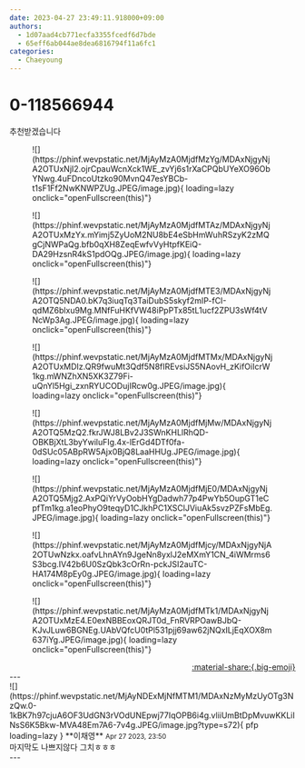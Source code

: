 ```yaml
---
date: 2023-04-27 23:49:11.918000+09:00
authors:
  - 1d07aad4cb771ecfa3355fcedf6d7bde
  - 65eff6ab044ae8dea6816794f11a6fc1
categories:
  - Chaeyoung
---
```


# 0-118566944

<div class="post-container" markdown="1">
<div class="content-container md-sidebar__scrollwrap" markdown="1">

추천받겠습니다
<figure markdown="1">
![](https://phinf.wevpstatic.net/MjAyMzA0MjdfMzYg/MDAxNjgyNjA2OTUxNjI2.ojrCpauWcnXck1WE_zvYj6s1rXaCPQbUYeXO96ObYNwg.4uFDncoUtzko90MvnQ47esYBCb-t1sF1Ff2NwKNWPZUg.JPEG/image.jpg){ loading=lazy onclick="openFullscreen(this)"}
</figure>

<figure markdown="1">
![](https://phinf.wevpstatic.net/MjAyMzA0MjdfMTAz/MDAxNjgyNjA2OTUxMzYx.mYimj5ZyUoM2NU8bE4eSbHmWuhRSzyK2zMQgCjNWPaQg.bfb0qXH8ZeqEwfvVyHtpfKEiQ-DA29HzsnR4kS1pdOQg.JPEG/image.jpg){ loading=lazy onclick="openFullscreen(this)"}
</figure>

<figure markdown="1">
![](https://phinf.wevpstatic.net/MjAyMzA0MjdfMTE3/MDAxNjgyNjA2OTQ5NDA0.bK7q3iuqTq3TaiDubS5skyf2mIP-fCI-qdMZ6blxu9Mg.MNfFuHKfVW48iPpPTx85tL1ucf2ZPU3sWf4tVNcWp3Ag.JPEG/image.jpg){ loading=lazy onclick="openFullscreen(this)"}
</figure>

<figure markdown="1">
![](https://phinf.wevpstatic.net/MjAyMzA0MjdfMTMx/MDAxNjgyNjA2OTUxMDIz.QR9fwuMt3Qdf5N8fIREvsiJS5NAovH_zKifOiIcrW1kg.mWNZhXN5XK3Z79Fi-uQnYl5Hgi_zxnRYUCODujIRcw0g.JPEG/image.jpg){ loading=lazy onclick="openFullscreen(this)"}
</figure>

<figure markdown="1">
![](https://phinf.wevpstatic.net/MjAyMzA0MjdfMjMw/MDAxNjgyNjA2OTQ5MzQ2.fkrJWJ8LBv2J3SWnKHLlRhQD-OBKBjXtL3byYwiluFIg.4x-lErGd4DTf0fa-0dSUc05ABpRW5Ajx0BjQ8LaaHHUg.JPEG/image.jpg){ loading=lazy onclick="openFullscreen(this)"}
</figure>

<figure markdown="1">
![](https://phinf.wevpstatic.net/MjAyMzA0MjdfMjE0/MDAxNjgyNjA2OTQ5Mjg2.AxPQiYrVyOobHYgDadwh77p4PwYb5OupGT1eCpfTm1kg.a1eoPhyO9teqyD1CJkhPC1XSClJViuAk5svzPZFsMbEg.JPEG/image.jpg){ loading=lazy onclick="openFullscreen(this)"}
</figure>

<figure markdown="1">
![](https://phinf.wevpstatic.net/MjAyMzA0MjdfMjcy/MDAxNjgyNjA2OTUwNzkx.oafvLhnAYn9JgeNn8yxlJ2eMXmY1CN_4iWMrms6S3bcg.IV42b6U0SzQbk3cOrRn-pckJSI2auTC-HA174M8pEy0g.JPEG/image.jpg){ loading=lazy onclick="openFullscreen(this)"}
</figure>

<figure markdown="1">
![](https://phinf.wevpstatic.net/MjAyMzA0MjdfMTk1/MDAxNjgyNjA2OTUxMzE4.E0exNBBEoxQRJT0d_FnRVRPOawBJbQ-KJvJLuw6BGNEg.UAbVQfcU0tPl531pjj69aw62jNQxILjEqXOX8m637iYg.JPEG/image.jpg){ loading=lazy onclick="openFullscreen(this)"}
</figure>


</div>
</div>

<div style="text-align: right;" markdown="1">
<a href="https://weverse.io/fromis9/fanpost/0-118566944" style="text-align: right;">:material-share:{.big-emoji}</a>
</div>
---

<div class="comments-container md-sidebar__scrollwrap" markdown="1">
<div class="comment" markdown="1">
<div class='id-container' markdown="1">
![](https://phinf.wevpstatic.net/MjAyNDExMjNfMTM1/MDAxNzMyMzUyOTg3NzQw.0-1kBK7h97cjuA6OF3UdGN3rVOdUNEpwj77IqOPB6i4g.vliiUmBtDpMvuwKKLiINsS6K5Bkw-MVA48Em7A6-7v4g.JPEG/image.jpg?type=s72){ pfp loading=lazy }
**<span class="artist">이채영</span>** <small>Apr 27 2023, 23:50</small><br>
</div>
<div class='comment-body' markdown="1">
마지막도 나쁘지않다 그치ㅎㅎㅎ
</div>
</div>
</div>
---
